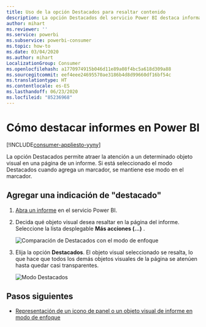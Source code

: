 ```yaml
---
title: Uso de la opción Destacados para resaltar contenido
description: La opción Destacados del servicio Power BI destaca información y datos importantes.
author: mihart
ms.reviewer: ''
ms.service: powerbi
ms.subservice: powerbi-consumer
ms.topic: how-to
ms.date: 03/04/2020
ms.author: mihart
LocalizationGroup: Consumer
ms.openlocfilehash: a1770974915b046d11e89a08f4bc5a618d309a88
ms.sourcegitcommit: eef4eee24695570ae3186b4d8d99660df16bf54c
ms.translationtype: HT
ms.contentlocale: es-ES
ms.lasthandoff: 06/23/2020
ms.locfileid: "85236968"
---
```

# <a name="add-spotlights-to-power-bi-reports"></a>Cómo destacar informes en Power BI

[!INCLUDE[consumer-appliesto-yyny](../includes/consumer-appliesto-yyny.md)]

La opción Destacados permite atraer la atención a un determinado objeto visual en una página de un informe.  Si está seleccionado el modo Destacados cuando agrega un marcador, se mantiene ese modo en el marcador.

## <a name="add-a-spotlight"></a>Agregar una indicación de "destacado"

1. [Abra un informe](end-user-report-open.md) en el servicio Power BI.

2. Decida qué objeto visual desea resaltar en la página del informe. Seleccione la lista desplegable **Más acciones (...)** .  

    ![Comparación de Destacados con el modo de enfoque](media/end-user-spotlight/power-bi-spotlight.png)

3. Elija la opción **Destacados**. El objeto visual seleccionado se resalta, lo que hace que todos los demás objetos visuales de la página se atenúen hasta quedar casi transparentes. 

    ![Modo Destacados](media/end-user-spotlight/power-bi-spotlighted.png)



## <a name="next-steps"></a>Pasos siguientes

* [Representación de un icono de panel o un objeto visual de informe en modo de enfoque](end-user-focus.md)

